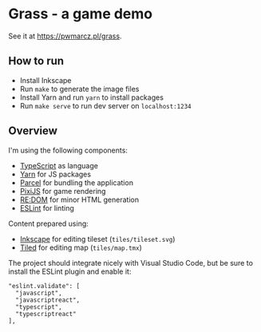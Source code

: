 # Grass - a game demo

See it at https://pwmarcz.pl/grass.

## How to run

* Install Inkscape
* Run `make` to generate the image files
* Install Yarn and run `yarn` to install packages
* Run `make serve` to run dev server on `localhost:1234`

## Overview

I'm using the following components:

* [TypeScript](https://www.typescriptlang.org/) as language
* [Yarn](https://yarnpkg.com/en/) for JS packages
* [Parcel](https://parceljs.org/) for bundling the application
* [PixiJS](http://www.pixijs.com/) for game rendering
* [RE:DOM](https://redom.js.org/) for minor HTML generation
* [ESLint](https://eslint.org/) for linting

Content prepared using:

* [Inkscape](https://inkscape.org/) for editing tileset (`tiles/tileset.svg`)
* [Tiled](https://www.mapeditor.org/) for editing map (`tiles/map.tmx`)

The project should integrate nicely with Visual Studio Code, but be sure to install the ESLint plugin and enable it:

    "eslint.validate": [
      "javascript",
      "javascriptreact",
      "typescript",
      "typescriptreact"
    ],
